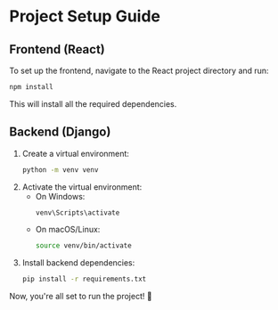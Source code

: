 # Project Setup Guide

## Frontend (React)
To set up the frontend, navigate to the React project directory and run:
```sh
npm install
```
This will install all the required dependencies.

## Backend (Django)
1. Create a virtual environment:
   ```sh
   python -m venv venv
   ```
2. Activate the virtual environment:
   - On Windows:
     ```sh
     venv\Scripts\activate
     ```
   - On macOS/Linux:
     ```sh
     source venv/bin/activate
     ```
3. Install backend dependencies:
   ```sh
   pip install -r requirements.txt
   ```

Now, you're all set to run the project! 🚀
